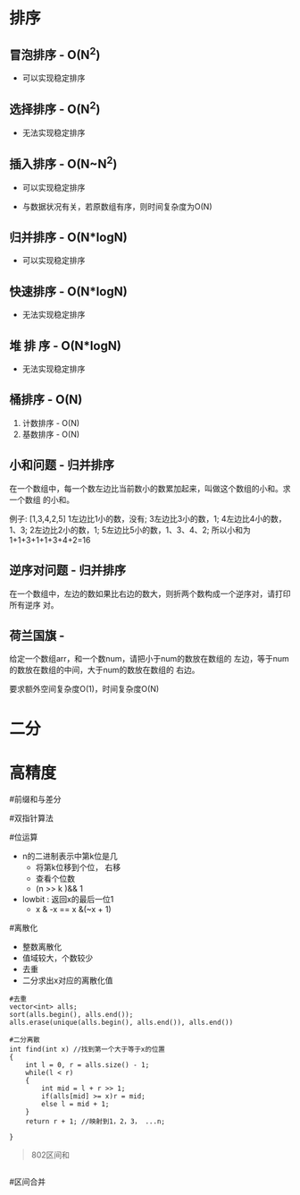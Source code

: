 # 排序
## 冒泡排序  - O(N<sup>2</sup>)

- 可以实现稳定排序



## 选择排序  - O(N<sup>2</sup>)

- 无法实现稳定排序



## 插入排序  - O(N~N<sup>2</sup>)

- 可以实现稳定排序

- 与数据状况有关，若原数组有序，则时间复杂度为O(N)

  

## 归并排序  - O(N*logN)

- 可以实现稳定排序





## 快速排序  - O(N*logN)

- 无法实现稳定排序

  

## 堆  排  序  - O(N*logN)

- 无法实现稳定排序





## 桶排序  - O(N)
1. 计数排序  - O(N)
2. 基数排序  - O(N)



## 小和问题 - 归并排序

在一个数组中，每一个数左边比当前数小的数累加起来，叫做这个数组的小和。求一个数组
的小和。

例子:
[1,3,4,2,5]
1左边比1小的数，没有;
3左边比3小的数，1;
4左边比4小的数，1、3;
2左边比2小的数，1;
5左边比5小的数，1、3、4、2;
所以小和为1+1+3+1+1+3+4+2=16



## 逆序对问题 - 归并排序

在一个数组中，左边的数如果比右边的数大，则折两个数构成一个逆序对，请打印所有逆序
对。



## 荷兰国旗 - 

给定一个数组arr，和一个数num，请把小于num的数放在数组的 左边，等于num的数放在数组的中间，大于num的数放在数组的 右边。 

要求额外空间复杂度O(1)，时间复杂度O(N) 


# 二分

# 高精度

#前缀和与差分



#双指针算法



#位运算

- n的二进制表示中第k位是几
  - 将第k位移到个位， 右移
  - 查看个位数
  - (n >> k )&& 1
- lowbit : 返回x的最后一位1
  - x & -x  ==  x &(~x + 1)



#离散化

- 整数离散化
- 值域较大，个数较少 
- 去重
- 二分求出x对应的离散化值

```
#去重
vector<int> alls;
sort(alls.begin(), alls.end());
alls.erase(unique(alls.begin(), alls.end()), alls.end())

#二分离散
int find(int x) //找到第一个大于等于x的位置
{
	int l = 0, r = alls.size() - 1;
	while(l < r)
	{
		int mid = l + r >> 1;
		if(alls[mid] >= x)r = mid;
		else l = mid + 1;
	}
	return r + 1; //映射到1，2，3， ...n;

}
```

> 802区间和

```

```



#区间合并
